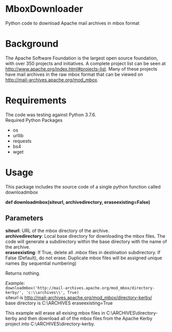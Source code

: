 # MboxDownloader
Python code to download Apache mail archives in mbox format

# Background
The Apache Software Foundation is the largest open source foundation, with over 350 projects and initiatives. A complete project list can be seen at http://www.apache.org/index.html#projects-list. Many of these projects have mail archives in the raw mbox format that can be viewed on http://mail-archives.apache.org/mod_mbox.


# Requirements
The code was testing against Python 3.7.6.  
Required Python Packages
- os
- urllib
- requests
- bs4
- wget

# Usage

This package includes the source code of a single python function called downloadmbox

**def downloadmbox(siteurl, archivedirectory, eraseexisting=False)**

Parameters
   ----------
   **siteurl**: URL of the mbox directory of the archive.  
   **archivedirectory**: Local base directory for downloading the mbox files. The code will generate a subdirectory within the base directory with the name of the archive.  
   **eraseexisting**: If True, delete all .mbox files in destination subdirectory. If False (Default), do not erase. Duplicate mbox files will be assigned unique names (by sequential numbering)

Returns nothing.  

   _Example:_  
  ``` downloadmbox('http://mail-archives.apache.org/mod_mbox/directory-kerby/', 'c:\\archives\\', True)  ```  
   siteurl is http://mail-archives.apache.org/mod_mbox/directory-kerby/  
   base directory is C:\ARCHIVES
   eraseexisting=True

   This example will erase all exising mbox files in C:\ARCHIVES\directory-kerby and then  download all of the mbox files from the Apache Kerby project into C:\ARCHIVES\directory-kerby.
